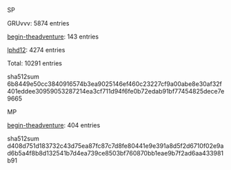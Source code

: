 SP

GRUvvv: 5874 entries

[begin-theadventure](https://github.com/begin-theadventure): 143 entries

[lphd12](https://github.com/lphd12): 4274 entries

Total: 10291 entries

sha512sum 6b8449e50cc3840916574b3ea9025146ef460c23227cf9a00abe8e30af32f401eddee30959053287214ea3cf711d94f6fe0b72edab91bf77454825dece7e9665

MP

[begin-theadventure](https://github.com/begin-theadventure): 404 entries

sha512sum d408d751d183732c43d75ea87fc87c7d8fe80441e9e391a8d5f2d6710f02e9ad6b5a4f8b8d132541b7d4ea739ce8503bf760870bb1eae9b7f2ad6aa433981b91
